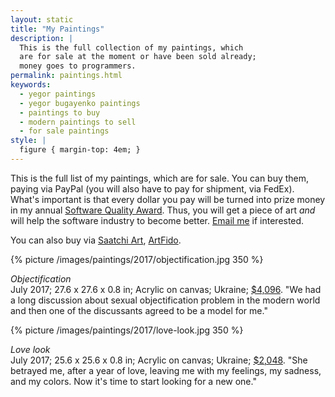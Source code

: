```yaml
---
layout: static
title: "My Paintings"
description: |
  This is the full collection of my paintings, which
  are for sale at the moment or have been sold already;
  money goes to programmers.
permalink: paintings.html
keywords:
  - yegor paintings
  - yegor bugayenko paintings
  - paintings to buy
  - modern paintings to sell
  - for sale paintings
style: |
  figure { margin-top: 4em; }
---
```


This is the full list of my paintings, which are for sale. You can buy
them, paying via PayPal (you will also have to pay for shipment,
via FedEx). What's important is that
every dollar you pay will be turned into prize money in my annual
[Software Quality Award](/award.html). Thus, you will get a piece
of art _and_ will help the software industry to become better.
[Email me](mailto:paintings@yegor256.com) if interested.

You can also buy via [Saatchi Art](https://www.saatchiart.com/yegor256),
[ArtFido](http://www.artfido.com/yegor256).

{% picture /images/paintings/2017/objectification.jpg 350 %}

_Objectification_<br/>
July 2017;
27.6 x 27.6 x 0.8 in;
Acrylic on canvas;
Ukraine;
[$4,096](https://www.saatchiart.com/art/Painting-Objectification/1006898/3724741/view).
"We had a long discussion about sexual objectification problem in the
modern world and then one of the discussants agreed to be a model for me."

{% picture /images/paintings/2017/love-look.jpg 350 %}

_Love look_<br/>
July 2017;
25.6 x 25.6 x 0.8 in;
Acrylic on canvas;
Ukraine;
[$2,048](https://www.saatchiart.com/art/Painting-Love-look/1006898/3715703/view).
"She betrayed me, after a year of love, leaving me with my feelings,
my sadness, and my colors. Now it's time to start looking for a new one."

